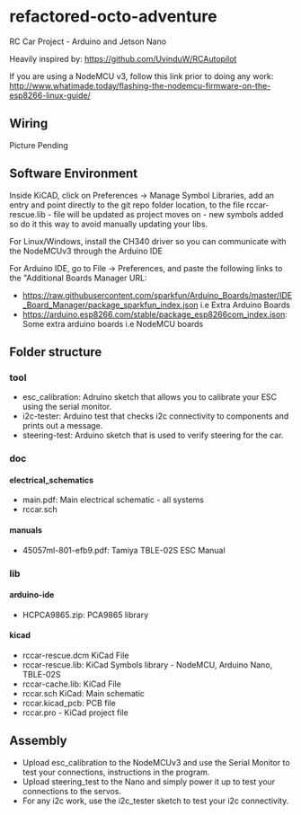 # refactored-octo-adventure
RC Car Project - Arduino and Jetson Nano

Heavily inspired by: https://github.com/UvinduW/RCAutopilot

If you are using a NodeMCU v3, follow this link prior to doing any work: http://www.whatimade.today/flashing-the-nodemcu-firmware-on-the-esp8266-linux-guide/

## Wiring

Picture Pending


## Software Environment

Inside KiCAD, click on Preferences -> Manage Symbol Libraries, add an entry and point directly to the git repo folder location, to the file rccar-rescue.lib - file will be updated as project moves on - new symbols added so do it this way to avoid manually updating your libs.

For Linux/Windows, install the CH340 driver so you can communicate with the NodeMCUv3 through the Arduino IDE

For Arduino IDE, go to File -> Preferences, and paste the following links to the "Additional Boards Manager URL:

 - https://raw.githubusercontent.com/sparkfun/Arduino_Boards/master/IDE_Board_Manager/package_sparkfun_index.json i.e Extra Arduino Boards
 - https://arduino.esp8266.com/stable/package_esp8266com_index.json: Some extra arduino boards i.e NodeMCU boards


## Folder structure

### tool
 - esc_calibration: Adruino sketch that allows you to calibrate your ESC using the serial monitor.
 - i2c-tester: Arduino test that checks i2c connectivity to components and prints out a message.
 - steering-test: Arduino sketch that is used to verify steering for the car.
### doc
#### electrical_schematics
 - main.pdf: Main electrical schematic - all systems
 - rccar.sch
#### manuals
 - 45057ml-801-efb9.pdf: Tamiya TBLE-02S ESC Manual

### lib
#### arduino-ide
 - HCPCA9865.zip: PCA9865 library
#### kicad
 - rccar-rescue.dcm KiCad File
 - rccar-rescue.lib: KiCad Symbols library - NodeMCU, Arduino Nano, TBLE-02S
 - rccar-cache.lib: KiCad File
 - rccar.sch KiCad: Main schematic
 - rccar.kicad_pcb: PCB file
 - rccar.pro - KiCad project file

## Assembly

 - Upload esc_calibration to the NodeMCUv3 and use the Serial Monitor to test your connections, instructions in the program.
 - Upload steering_test to the Nano and simply power it up to test your connections to the servos.
 - For any i2c work, use the i2c_tester sketch to test your i2c connectivity.
